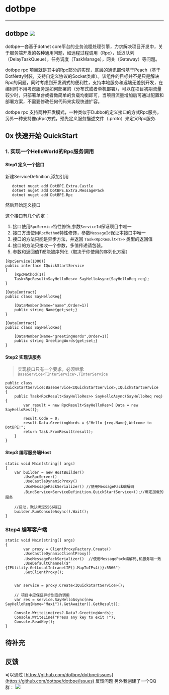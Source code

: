 # dotbpe

---


dotbpe ![](https://travis-ci.org/xuanye/dotbpe.svg?branch=master)
-------------
dotbpe一套基于dotnet core平台的业务流程处理引擎，力求解决项目开发中，关于服务端开发的各种通用问题，如远程过程调用（Rpc），延迟队列（DelayTaskQueue），任务调度（TaskManage），网关（Gateway）等问题。

dotbpe rpc 项目就是其中的Rpc部分的实现，底层的通讯部份基于Peach（基于DotNetty封装，支持自定义协议的Socket类库）。该组件的目标并不是只是解决Rpc的问题，同时考虑到开发调式的便利性，支持本地服务和远端无差别开发，在编码时不用考虑服务是如何部署的（分布式或者单机部署），可以在项目初期流量较少时，只部署单台或者做简单的负载均衡即可，当项目流量增加后可通过配置和部署方案，不需要修改任何代码来实现快速扩容。

dotbpe rpc 支持两种开发模式，一种类似于Dubbo的定义接口的方式Rpc服务，另外一种支持像gRpc方式，预先定义服务描述文件（.proto）来定义Rpc服务.




## 0x 快速开始 QuickStart

### 1. 实现一个HelloWorld的Rpc服务调用


#### Step1 定义一个接口

新建ServiceDefinition,添加引用

```
   dotnet nuget add DotBPE.Extra.Castle
   dotnet nuget add DotBPE.Extra.MessagePack
   dotnet nuget add DotBPE.Rpc
```

然后开始定义接口

这个接口有几个约定：

1. 接口使用`RpcService`特性修饰,参数`ServiceId`保证项目中唯一
2. 接口方法使用`RpcMethod`特性修饰，参数`MessageId`保证本接口中唯一
3. 接口的方法只能是异步方法，并返回 `Task<RpcResult<T>>` 类型的返回值
4. 接口的方法只接收一个参数，多值传递请包装。
5. 参数和返回值T都能被序列化（取决于你使用的序列化方案）

```
[RpcService(1000)]
public interface IQuickStartService
{
    [RpcMethod(1)]
    Task<RpcResult<SayHelloRes>> SayHelloAsync(SayHelloReq req);
}

[DataContract]
public class SayHelloReq{

    [DataMember(Name="name",Order=1)]
    public string Name{get;set;}
}

[DataContract]
public class SayHelloRes{

    [DataMember(Name="greetingWords",Order=1)]
    public string GreetingWords{get;set;}
}

```

#### Step2 实现该服务

>  实现接口只有一个要求，必须继承 `BaseService<TInterService>,TInterService`

```
public class QuickStartService:BaseService<IQuickStartService>,IQuickStartService
{
    public Task<RpcResult<SayHelloRes>> SayHelloAsync(SayHelloReq req){
        var result = new RpcResult<SayHelloRes>{ Data = new SayHelloRes()};

        result.Code = 0;
        result.Data.GreetingWords = $"Hello {req.Name},Welcome to DotBPE!";
        return Task.FromResult(result);
    }
}
```

#### Step3 编写服务端Host

```
static void Main(string[] args)
{
    var builder = new HostBuilder()
        .UseRpcServer()
        .UseCastleDynamicProxy()
        .UseMessagePackSerializer() //使用MessagePack编解码
        .BindService<ServiceDefinition.QuickStartService>();//绑定加载的服务   

    //启动，默认绑定5566端口
    builder.RunConsoleAsync().Wait();
}
```

### Step4 编写客户端

```
static void Main(string[] args)
{
        var proxy = ClientProxyFactory.Create()
        .UseCastleDynamicClientProxy()            
        .UseMessagePackSerializer()  //使用MessagePack编解码,和服务端一致
        .UseDefaultChannel($"{IPUtility.GetLocalIntranetIP().MapToIPv4()}:5566")
        .GetClientProxy();


    var service = proxy.Create<IQuickStartService>();

    // 项目中应保证异步到底的调用
    var res = service.SayHelloAsync(new SayHelloReq{Name="Maxi"}).GetAwaiter().GetResult();
    
    Console.WriteLine(res?.Data?.GreetingWords);
    Console.WriteLine("Press any key to exit !");
    Console.ReadKey();
}
```

## 待补充



## 反馈

可以通过 [https://github.com/dotbpe/dotbpe/issues](https://github.com/dotbpe/dotbpe/issues) 反馈问题
另外我创建了一个QQ群：
![](http://ww1.sinaimg.cn/large/697065c1ly1fnsy1a8apgj206a082t8y.jpg)
